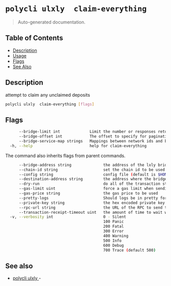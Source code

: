# `polycli ulxly  claim-everything`

> Auto-generated documentation.

## Table of Contents

- [Description](#description)
- [Usage](#usage)
- [Flags](#flags)
- [See Also](#see-also)

## Description

attempt to claim any unclaimed deposits

```bash
polycli ulxly  claim-everything [flags]
```

## Flags

```bash
      --bridge-limit int             Limit the number or responses returned by the bridge service when claiming (default 25)
      --bridge-offset int            The offset to specify for pagination of the underlying bridge service deposits
      --bridge-service-map strings   Mappings between network ids and bridge service urls. E.g. '1=http://network-1-bridgeurl,7=http://network-2-bridgeurl'
  -h, --help                         help for claim-everything
```

The command also inherits flags from parent commands.

```bash
      --bridge-address string              the address of the lxly bridge
      --chain-id string                    set the chain id to be used in the transaction
      --config string                      config file (default is $HOME/.polygon-cli.yaml)
      --destination-address string         the address where the bridge will be sent to
      --dry-run                            do all of the transaction steps but do not send the transaction
      --gas-limit uint                     force a gas limit when sending a transaction
      --gas-price string                   the gas price to be used
      --pretty-logs                        Should logs be in pretty format or JSON (default true)
      --private-key string                 the hex encoded private key to be used when sending the tx
      --rpc-url string                     the URL of the RPC to send the transaction
      --transaction-receipt-timeout uint   the amount of time to wait while trying to confirm a transaction receipt (default 60)
  -v, --verbosity int                      0 - Silent
                                           100 Panic
                                           200 Fatal
                                           300 Error
                                           400 Warning
                                           500 Info
                                           600 Debug
                                           700 Trace (default 500)
```

## See also

- [polycli ulxly ](polycli_ulxly_.md) - 
